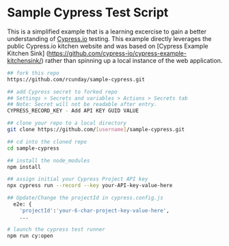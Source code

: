 # Sample Cypress Test Script

This is a simplified example that is a learning excercise to gain a better understanding of [Cypress.io](https://www.cypress.io/) testing.  This example directly leverages the public Cypress.io kitchen website and was based on [Cypress Example Kitchen Sink] (https://github.com/cypress-io/cypress-example-kitchensink/) rather than spinning up a local
instance of the web application.


```bash
## fork this repo 
https://github.com/rcunday/sample-cypress.git

## add Cypress secret to forked repo
## Settings > Secrets and variables > Actions > Secrets tab
## Note: Secret will not be readable after entry.
CYPRESS_RECORD_KEY - Add API KEY GUID VALUE

## clone your repo to a local directory
git clone https://github.com/[username]/sample-cypress.git

## cd into the cloned repo
cd sample-cypress

## install the node_modules
npm install

## assign initial your Cypress Project API key
npx cypress run --record --key your-API-key-value-here

## Update/Change the projectId in cypress.config.js
  e2e: {
    'projectId':'your-6-char-project-key-value-here',
    ...

# launch the cypress test runner
npm run cy:open
```
